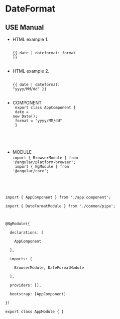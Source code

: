 # DateFormat

## USE Manual
- HTML example 1.<br/>
<code> <div>{{ date | dateformat: format }}</div> </code>

- HTML example 2.<br/>
<code> <div>{{ date | dateformat: "yyyy/MM/dd" }}</div> </code>

- COMPONENT<br/>
<code> export class AppComponent { <br/>
  date = new Date(); <br/>
  format = "yyyy/MM/dd" <br/>
}
</code>

- MODULE<br/>
<code>import { BrowserModule } from '@angular/platform-browser'; <br/>
import { NgModule } from '@angular/core'; <br/>
 <br/>
import { AppComponent } from './app.component'; <br/>
import { DateFormatModule } from './common/pipe'; <br/>
 <br/>
@NgModule({ <br/>
  declarations: [ <br/>
    AppComponent <br/>
  ], <br/>
  imports: [ <br/>
    BrowserModule, DateFormatModule <br/>
  ], <br/>
  providers: [], <br/>
  bootstrap: [AppComponent] <br/>
}) <br/>
export class AppModule { } <br/>
</code>
